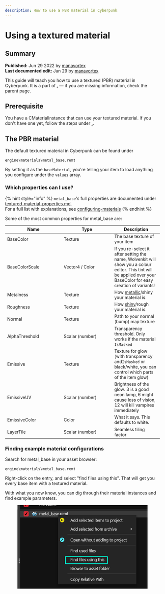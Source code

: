 ```yaml
---
description: How to use a PBR material in Cyberpunk
---
```


# Using a textured material

## Summary <a href="#summary" id="summary"></a>

**Published:** Jun 29 2022 by [manavortex](https://app.gitbook.com/u/NfZBoxGegfUqB33J9HXuCs6PVaC3 "mention")\
**Last documented edit:** Jun 29 by [manavortex](https://app.gitbook.com/u/NfZBoxGegfUqB33J9HXuCs6PVaC3 "mention")

This guide will teach you how to use a textured (PBR) material in Cyberpunk. It is a part of [.](./ "mention") — if you are missing information, check the parent page.

## Prerequisite

You have a CMaterialInstance that can use your textured material. If you don't have one yet, follow the steps under [.](./ "mention").

## The PBR material

The default textured material in Cyberpunk can be found under

```
engine\materials\metal_base.remt
```

By setting it as the `baseMaterial`, you're telling your item to load anything you configure under the `values` array.

### Which properties can I use?

{% hint style="info" %}
`metal_base`'s full properties are documented under [textured-material-properties.md](../../../../for-mod-creators-theory/materials/configuring-materials/textured-material-properties.md "mention"). \
For a full list with explanations, see [configuring-materials](../../../../for-mod-creators-theory/materials/configuring-materials/ "mention")
{% endhint %}

Some of the most common properties for metal\_base are:

<table><thead><tr><th width="170">Name</th><th width="151">Type</th><th>Description</th></tr></thead><tbody><tr><td>BaseColor</td><td>Texture</td><td>The base texture of your item</td></tr><tr><td>BaseColorScale</td><td>Vector4 / Color</td><td>If you re-select it after setting the name, Wolvenkit will show you a colour editor. This tint will be applied over your BaseColor for easy creation of variants!</td></tr><tr><td>Metalness</td><td>Texture</td><td>How <a href="../../../../for-mod-creators-theory/materials/configuring-materials/#roughness-metalness">metallic</a>/shiny your material is</td></tr><tr><td>Roughness</td><td>Texture</td><td>How <a href="../../../../for-mod-creators-theory/materials/configuring-materials/#roughness-metalness">shiny</a>/rough your material is</td></tr><tr><td>Normal</td><td>Texture</td><td>Path to your normal (bump) map texture</td></tr><tr><td>AlphaThreshold</td><td>Scalar (number)</td><td>Transparency threshold. Only works if the material <code>IsMasked</code> </td></tr><tr><td>Emissive</td><td>Texture</td><td>Texture for glow (with transparency and<code>IsMasked</code>  or black/white, you can control which parts of the item glow)</td></tr><tr><td>EmissiveUV</td><td>Scalar (number)</td><td>Brightness of the glow. 3 is a good neon lamp, 6 might cause loss of vision, 12 will kill vampires immediately</td></tr><tr><td>EmissiveColor</td><td>Color</td><td>What it says. This defaults to white.</td></tr><tr><td>LayerTile</td><td>Scalar (number)</td><td>Seamless tiling factor</td></tr></tbody></table>

### Finding example material configurations

Search for metal\_base in your asset browser:

```
engine\materials\metal_base.remt
```

Right-click on the entry, and select "find files using this". That will get you every base item with a textured material.

With what you now know, you can dig through their material instances and find example parameters.

<figure><img src="../../../../.gitbook/assets/find_files_using_this.png" alt=""><figcaption></figcaption></figure>
